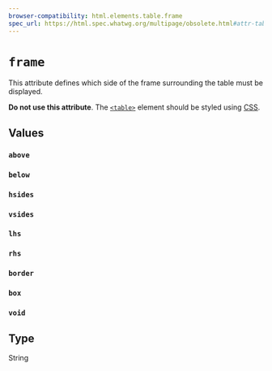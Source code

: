 ```yaml
---
browser-compatibility: html.elements.table.frame
spec_url: https://html.spec.whatwg.org/multipage/obsolete.html#attr-table-frame
---
```


# `frame`

This attribute defines which side of the frame surrounding the table must be displayed.

**Do not use this attribute**. The [`<table>`](https://developer.mozilla.org/en-US/docs/Web/HTML/Element/table) element should be styled using [CSS](https://developer.mozilla.org/en-US/docs/CSS).

## Values

### `above`

### `below`

### `hsides`

### `vsides`

### `lhs`

### `rhs`

### `border`

### `box`

### `void`

## Type

String
